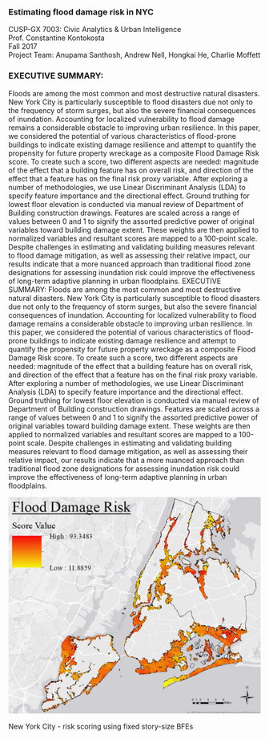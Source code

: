 ### Estimating flood damage risk in NYC

CUSP-GX 7003: Civic Analytics & Urban Intelligence  
Prof. Constantine Kontokosta   
Fall 2017  
Project Team: Anupama Santhosh, Andrew Nell, Hongkai He, Charlie Moffett 

### EXECUTIVE SUMMARY:
Floods are among the most common and most destructive natural disasters. New York City is particularly susceptible to flood disasters due not only to the frequency of storm surges, but also the severe financial consequences of inundation. Accounting for localized vulnerability to flood damage remains a considerable obstacle to improving urban resilience. In this paper, we considered the potential of various characteristics of flood-prone buildings to indicate existing damage resilience and attempt to quantify the propensity for future property wreckage as a composite Flood Damage Risk score. To create such a score, two different aspects are needed: magnitude of the effect that a building feature has on overall risk, and direction of the effect that a feature has on the final risk proxy variable. After exploring a number of methodologies, we use Linear Discriminant Analysis (LDA) to specify feature importance and the directional effect. Ground truthing for lowest floor elevation is conducted via manual review of Department of Building construction drawings. Features are scaled across a range of values between 0 and 1 to signify the assorted predictive power of original variables toward building damage extent. These weights are then applied to normalized variables and resultant scores are mapped to a 100-point scale. Despite challenges in estimating and validating building measures relevant to flood damage mitigation, as well as assessing their relative impact, our results indicate that a more nuanced approach than traditional flood zone designations for assessing inundation risk could improve the effectiveness of long-term adaptive planning in urban floodplains.
EXECUTIVE SUMMARY: Floods are among the most common and most destructive natural disasters. New York City is particularly susceptible to flood disasters due not only to the frequency of storm surges, but also the severe financial consequences of inundation. Accounting for localized vulnerability to flood damage remains a considerable obstacle to improving urban resilience. In this paper, we considered the potential of various characteristics of flood-prone buildings to indicate existing damage resilience and attempt to quantify the propensity for future property wreckage as a composite Flood Damage Risk score. To create such a score, two different aspects are needed: magnitude of the effect that a building feature has on overall risk, and direction of the effect that a feature has on the final risk proxy variable. After exploring a number of methodologies, we use Linear Discriminant Analysis (LDA) to specify feature importance and the directional effect. Ground truthing for lowest floor elevation is conducted via manual review of Department of Building construction drawings. Features are scaled across a range of values between 0 and 1 to signify the assorted predictive power of original variables toward building damage extent. These weights are then applied to normalized variables and resultant scores are mapped to a 100-point scale. Despite challenges in estimating and validating building measures relevant to flood damage mitigation, as well as assessing their relative impact, our results indicate that a more nuanced approach than traditional flood zone designations for assessing inundation risk could improve the effectiveness of long-term adaptive planning in urban floodplains.




![nyc flood risk map](imgs/nyc_flood_risk_map.PNG)

New York City - risk scoring using fixed story-size BFEs
